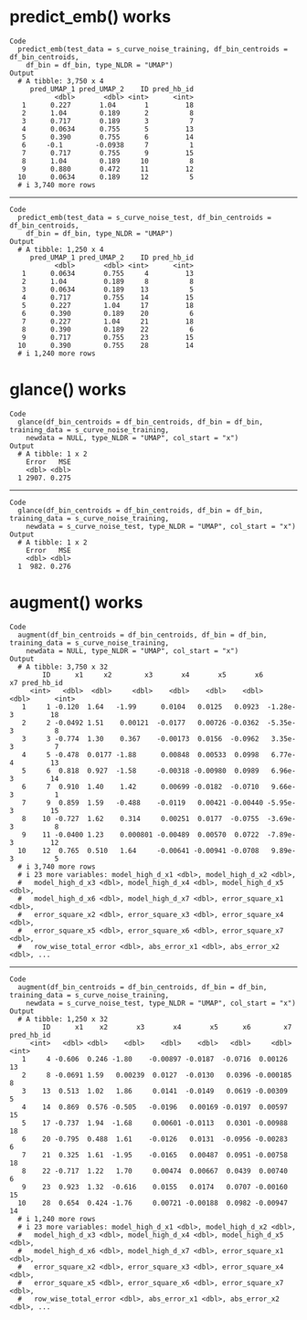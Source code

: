 # predict_emb() works

    Code
      predict_emb(test_data = s_curve_noise_training, df_bin_centroids = df_bin_centroids,
        df_bin = df_bin, type_NLDR = "UMAP")
    Output
      # A tibble: 3,750 x 4
         pred_UMAP_1 pred_UMAP_2    ID pred_hb_id
               <dbl>       <dbl> <int>      <int>
       1      0.227       1.04       1         18
       2      1.04        0.189      2          8
       3      0.717       0.189      3          7
       4      0.0634      0.755      5         13
       5      0.390       0.755      6         14
       6     -0.1        -0.0938     7          1
       7      0.717       0.755      9         15
       8      1.04        0.189     10          8
       9      0.880       0.472     11         12
      10      0.0634      0.189     12          5
      # i 3,740 more rows

---

    Code
      predict_emb(test_data = s_curve_noise_test, df_bin_centroids = df_bin_centroids,
        df_bin = df_bin, type_NLDR = "UMAP")
    Output
      # A tibble: 1,250 x 4
         pred_UMAP_1 pred_UMAP_2    ID pred_hb_id
               <dbl>       <dbl> <int>      <int>
       1      0.0634       0.755     4         13
       2      1.04         0.189     8          8
       3      0.0634       0.189    13          5
       4      0.717        0.755    14         15
       5      0.227        1.04     17         18
       6      0.390        0.189    20          6
       7      0.227        1.04     21         18
       8      0.390        0.189    22          6
       9      0.717        0.755    23         15
      10      0.390        0.755    28         14
      # i 1,240 more rows

# glance() works

    Code
      glance(df_bin_centroids = df_bin_centroids, df_bin = df_bin, training_data = s_curve_noise_training,
        newdata = NULL, type_NLDR = "UMAP", col_start = "x")
    Output
      # A tibble: 1 x 2
        Error   MSE
        <dbl> <dbl>
      1 2907. 0.275

---

    Code
      glance(df_bin_centroids = df_bin_centroids, df_bin = df_bin, training_data = s_curve_noise_training,
        newdata = s_curve_noise_test, type_NLDR = "UMAP", col_start = "x")
    Output
      # A tibble: 1 x 2
        Error   MSE
        <dbl> <dbl>
      1  982. 0.276

# augment() works

    Code
      augment(df_bin_centroids = df_bin_centroids, df_bin = df_bin, training_data = s_curve_noise_training,
        newdata = NULL, type_NLDR = "UMAP", col_start = "x")
    Output
      # A tibble: 3,750 x 32
            ID      x1     x2        x3       x4       x5       x6       x7 pred_hb_id
         <int>   <dbl>  <dbl>     <dbl>    <dbl>    <dbl>    <dbl>    <dbl>      <int>
       1     1 -0.120  1.64   -1.99      0.0104   0.0125   0.0923  -1.28e-3         18
       2     2 -0.0492 1.51    0.00121  -0.0177   0.00726 -0.0362  -5.35e-3          8
       3     3 -0.774  1.30    0.367    -0.00173  0.0156  -0.0962   3.35e-3          7
       4     5 -0.478  0.0177 -1.88      0.00848  0.00533  0.0998   6.77e-4         13
       5     6  0.818  0.927  -1.58     -0.00318 -0.00980  0.0989   6.96e-3         14
       6     7  0.910  1.40    1.42      0.00699 -0.0182  -0.0710   9.66e-3          1
       7     9  0.859  1.59   -0.488    -0.0119   0.00421 -0.00440 -5.95e-3         15
       8    10 -0.727  1.62    0.314     0.00251  0.0177  -0.0755  -3.69e-3          8
       9    11 -0.0400 1.23    0.000801 -0.00489  0.00570  0.0722  -7.89e-3         12
      10    12  0.765  0.510   1.64     -0.00641 -0.00941 -0.0708   9.89e-3          5
      # i 3,740 more rows
      # i 23 more variables: model_high_d_x1 <dbl>, model_high_d_x2 <dbl>,
      #   model_high_d_x3 <dbl>, model_high_d_x4 <dbl>, model_high_d_x5 <dbl>,
      #   model_high_d_x6 <dbl>, model_high_d_x7 <dbl>, error_square_x1 <dbl>,
      #   error_square_x2 <dbl>, error_square_x3 <dbl>, error_square_x4 <dbl>,
      #   error_square_x5 <dbl>, error_square_x6 <dbl>, error_square_x7 <dbl>,
      #   row_wise_total_error <dbl>, abs_error_x1 <dbl>, abs_error_x2 <dbl>, ...

---

    Code
      augment(df_bin_centroids = df_bin_centroids, df_bin = df_bin, training_data = s_curve_noise_training,
        newdata = s_curve_noise_test, type_NLDR = "UMAP", col_start = "x")
    Output
      # A tibble: 1,250 x 32
            ID      x1    x2       x3       x4       x5      x6        x7 pred_hb_id
         <int>   <dbl> <dbl>    <dbl>    <dbl>    <dbl>   <dbl>     <dbl>      <int>
       1     4 -0.606  0.246 -1.80    -0.00897 -0.0187  -0.0716  0.00126          13
       2     8 -0.0691 1.59   0.00239  0.0127  -0.0130   0.0396 -0.000185          8
       3    13  0.513  1.02   1.86     0.0141  -0.0149   0.0619 -0.00309           5
       4    14  0.869  0.576 -0.505   -0.0196   0.00169 -0.0197  0.00597          15
       5    17 -0.737  1.94  -1.68     0.00601 -0.0113   0.0301 -0.00988          18
       6    20 -0.795  0.488  1.61    -0.0126   0.0131  -0.0956 -0.00283           6
       7    21  0.325  1.61  -1.95    -0.0165   0.00487  0.0951 -0.00758          18
       8    22 -0.717  1.22   1.70     0.00474  0.00667  0.0439  0.00740           6
       9    23  0.923  1.32  -0.616    0.0155   0.0174   0.0707 -0.00160          15
      10    28  0.654  0.424 -1.76     0.00721 -0.00188  0.0982 -0.00947          14
      # i 1,240 more rows
      # i 23 more variables: model_high_d_x1 <dbl>, model_high_d_x2 <dbl>,
      #   model_high_d_x3 <dbl>, model_high_d_x4 <dbl>, model_high_d_x5 <dbl>,
      #   model_high_d_x6 <dbl>, model_high_d_x7 <dbl>, error_square_x1 <dbl>,
      #   error_square_x2 <dbl>, error_square_x3 <dbl>, error_square_x4 <dbl>,
      #   error_square_x5 <dbl>, error_square_x6 <dbl>, error_square_x7 <dbl>,
      #   row_wise_total_error <dbl>, abs_error_x1 <dbl>, abs_error_x2 <dbl>, ...

